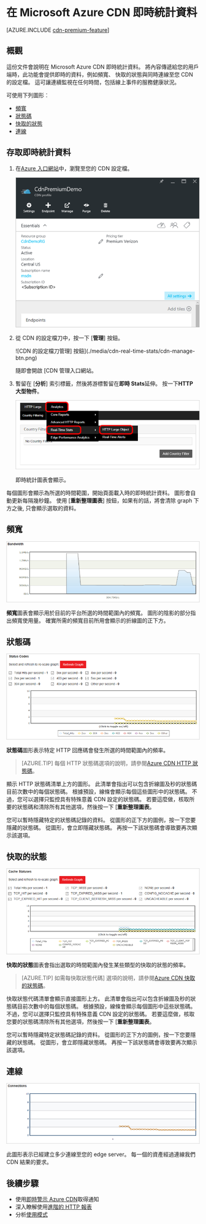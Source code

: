 <properties
    pageTitle="Real-單次-Stats 中 Azure CDN |Microsoft Azure"
    description="將內容傳遞給您的用戶端時，即時統計資料會提供 Azure CDN 的效能的即時資料。"
    services="cdn"
    documentationCenter=""
    authors="camsoper"
    manager="erikre"
    editor=""/>

<tags
    ms.service="cdn"
    ms.workload="tbd"
    ms.tgt_pltfrm="na"
    ms.devlang="na"
    ms.topic="article"
    ms.date="07/28/2016"
    ms.author="casoper"/>

# <a name="real-time-stats-in-microsoft-azure-cdn"></a>在 Microsoft Azure CDN 即時統計資料

[AZURE.INCLUDE [cdn-premium-feature](../../includes/cdn-premium-feature.md)]

## <a name="overview"></a>概觀

這份文件會說明在 Microsoft Azure CDN 即時統計資料。  將內容傳遞給您的用戶端時，此功能會提供即時的資料，例如頻寬、 快取的狀態與同時連線至您 CDN 的設定檔。 這可讓連續監視在任何時間，包括線上事件的服務健康狀況。

可使用下列圖形︰

* [頻寬](#bandwidth)
* [狀態碼](#status-codes)
* [快取的狀態](#cache-statuses)
* [連線](#connections)


## <a name="accessing-real-time-stats"></a>存取即時統計資料

1. 在[Azure 入口網站](https://portal.azure.com)中，瀏覽至您的 CDN 設定檔。

    ![Cdn 到底設定檔刀](./media/cdn-real-time-stats/cdn-profile-blade.png)

2. 從 CDN 的設定檔刀中，按一下 [**管理**] 按鈕。

    ![CDN 的設定檔刀管理] 按鈕](./media/cdn-real-time-stats/cdn-manage-btn.png)

    隨即會開啟 [CDN 管理入口網站。

3. 暫留在 [**分析**] 索引標籤，然後將游標暫留在**即時 Stats**延伸。  按一下**HTTP 大型物件**。

    ![CDN 管理入口網站](./media/cdn-real-time-stats/cdn-premium-portal.png)

    即時統計圖表會顯示。
    
每個圖形會顯示為所選的時間範圍，開始頁面載入時的即時統計資料。  圖形會自動更新每隔幾秒鐘。  使用 [**重新整理圖表**] 按鈕，如果有的話，將會清除 graph 下方之後, 只會顯示選取的資料。

## <a name="bandwidth"></a>頻寬

![頻寬圖形](./media/cdn-real-time-stats/cdn-bandwidth.png)

**頻寬**圖表會顯示用於目前的平台所選的時間範圍內的頻寬。 圖形的陰影的部分指出頻寬使用量。 確實所需的頻寬目前所用會顯示的折線圖的正下方。

## <a name="status-codes"></a>狀態碼

![狀態圖形](./media/cdn-real-time-stats/cdn-status-codes.png)

**狀態碼**圖形表示特定 HTTP 回應碼會發生所選的時間範圍內的頻率。

> [AZURE.TIP]  每個 HTTP 狀態碼選項的說明，請參閱[Azure CDN HTTP 狀態碼](https://msdn.microsoft.com/library/mt759238.aspx)。

顯示 HTTP 狀態碼清單上方的圖形。 此清單會指出可以包含折線圖及秒的狀態碼目前次數中的每個狀態碼。 根據預設，線條會顯示每個這些圖形中的狀態碼。 不過，您可以選擇只監控具有特殊意義 CDN 設定的狀態碼。 若要這麼做，核取所要的狀態碼和清除所有其他選項，然後按一下 [**重新整理圖表**。 

您可以暫時隱藏特定的狀態碼記錄的資料。  從圖形的正下方的圖例，按一下您要隱藏的狀態碼。 從圖形，會立即隱藏狀態碼。 再按一下該狀態碼會導致要再次顯示該選項。

## <a name="cache-statuses"></a>快取的狀態

![快取的狀態圖形](./media/cdn-real-time-stats/cdn-cache-status.png)

**快取的狀態**圖表會指出選取的時間範圍內發生某些類型的快取的狀態的頻率。 

> [AZURE.TIP]  如需每快取狀態代碼] 選項的說明，請參閱[Azure CDN 快取的狀態碼](https://msdn.microsoft.com/library/mt759237.aspx)。

快取狀態代碼清單會顯示直接圖形上方。 此清單會指出可以包含折線圖及秒的狀態碼目前次數中的每個狀態碼。 根據預設，線條會顯示每個圖形中這些狀態碼。 不過，您可以選擇只監控具有特殊意義 CDN 設定的狀態碼。 若要這麼做，核取您要的狀態碼清除所有其他選項，然後按一下 [**重新整理圖表**。 

您可以暫時隱藏特定狀態碼記錄的資料。  從圖形的正下方的圖例，按一下您要隱藏的狀態碼。 從圖形，會立即隱藏狀態碼。 再按一下該狀態碼會導致要再次顯示該選項。

## <a name="connections"></a>連線

![連接圖形](./media/cdn-real-time-stats/cdn-connections.png)

此圖形表示已經建立多少連線至您的 edge server。 每一個的資產經過連線我們 CDN 結果的要求。

## <a name="next-steps"></a>後續步驟

- 使用[即時警示 Azure CDN](cdn-real-time-alerts.md)取得通知
- 深入瞭解使用[進階的 HTTP 報表](cdn-advanced-http-reports.md)
- 分析[使用模式](cdn-analyze-usage-patterns.md)

